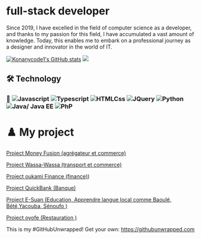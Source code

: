 
# full-stack developer

Since 2019, I have excelled in the field of computer science as a developer, and thanks to my passion for this field, I have accumulated a vast amount of knowledge. Today, this enables me to embark on a professional journey as a designer and innovator in the world of IT.

<a href="http://www.github.com/Konanycode1"><img src="https://github-readme-stats.vercel.app/api?username=Konanycode1&show_icons=true&hide=&count_private=true&title_color=facc15&text_color=ffffff&icon_color=facc15&bg_color=181824&hide_border=true&show_icons=true" alt="Konanycode1's GitHub stats" /></a> <a href="http://www.github.com/Konanycode1"><img src="https://github-readme-streak-stats.herokuapp.com/?user=Konanycode1&stroke=ffffff&background=181824&ring=facc15&fire=facc15&currStreakNum=ffffff&currStreakLabel=facc15&sideNums=ffffff&sideLabels=ffffff&dates=ffffff&hide_border=true" /></a>
## 🛠 Technology

### 🚀 ![Javascript](https://img.shields.io/badge/javascript-14354C?style=for-the-badge&logo=javascript&logoColor=yellow) ![Typescript](https://img.shields.io/badge/typescript-14354C?style=for-the-badge&logo=typescript&logoColor=blue) ![HTMLCss](https://img.shields.io/badge/Htmlcss-14354C?style=for-the-badge&logo=css&logoColor=yellow) ![JQuery](https://img.shields.io/badge/jquery-14354C?style=for-the-badge&logo=jquery&logoColor=blue) ![Python](https://img.shields.io/badge/Python-14354C?style=for-the-badge&logo=python&logoColor=yellow) ![Java/ Java EE](https://img.shields.io/badge/java-%23323330.svg?style=for-the-badge&logo=java&logoColor=blue) ![PhP](https://img.shields.io/badge/Php-%23323330.svg?style=for-the-badge&logo=php&logoColor=blue)
# ♟️  My project 
 [Project Money Fusion (agrégateur et commerce)](https://moneyfusion.net/) 
 
 [Project Wassa-Wassa (transport et commerce)](https://konanycode1.github.io/Wassa-wassa/) 
 
 [Project oukami Finance (finance)](https://oukamifinanceweb.onrender.com/)) 
 
 [Project QuickBank (Banque)](https://othniel-francky.github.io/QUIKBANK/)
 
 [Project E-Suan (Education, Apprendre langue local comme Baoulé, Bété,Yacouba, Sénoufo )](https://konanycode1.github.io/E_suan/)
 
 [Project oyofe (Restauration )](https://oyofe.onrender.com/)

 This is my #GitHubUnwrapped! Get your own: https://githubunwrapped.com
